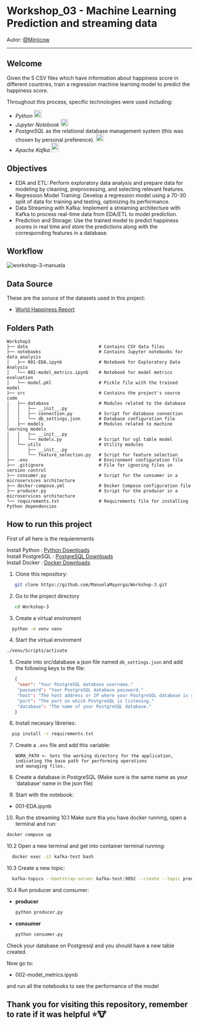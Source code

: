 # Workshop_03 - Machine Learning Prediction and streaming data 
Autor: [@Miniicow](https://github.com/Miniicow)

---

## Welcome
Given the 5 CSV files which have information about happiness score in different countries, train a regression machine learning model to predict the happiness score.

Throughout this process, specific technologies were used including:

- _Python_ <img src="https://cdn-icons-png.flaticon.com/128/3098/3098090.png" alt="Python" width="21px" height="21px"> 
- _Jupyter Notebook_  <img src="https://upload.wikimedia.org/wikipedia/commons/thumb/3/38/Jupyter_logo.svg/883px-Jupyter_logo.svg.png" alt="Jupyer" width="21px" height="21px">
- _PostgreSQL_ as the relational database management system (this was chosen by personal preference). <img src="https://cdn-icons-png.flaticon.com/128/5968/5968342.png" alt="Postgres" width="21px" height="21px">
- _Apache Kafka_  <img src="https://upload.wikimedia.org/wikipedia/commons/thumb/0/05/Apache_kafka.svg/1200px-Apache_kafka.svg.png" width="21px" height="25px">

## Objectives

- EDA and ETL: Perform exploratory data analysis and prepare data for modeling by cleaning, preprocessing, and selecting relevant features.
- Regression Model Training: Develop a regression model using a 70-30 split of data for training and testing, optimizing its performance.
- Data Streaming with Kafka: Implement a streaming architecture with Kafka to process real-time data from EDA/ETL to model prediction.
- Prediction and Storage: Use the trained model to predict happiness scores in real time and store the predictions along with the corresponding features in a database.

## Workflow

![workshop-3-manuela](https://github.com/ManuelaMayorga/Workshop-03/assets/111150858/3661aeb7-1ed0-45c3-b2a5-aa1dbec379fe)


## Data Source

These are the soruce of the datasets used in this project: 

- [World Happiness Report](https://www.kaggle.com/datasets/unsdsn/world-happiness)

## Folders Path

```
Workshop3
├── data                           # Contains CSV data files
├── notebooks                      # Contains Jupyter notebooks for data analysis
│   ├── 001-EDA.ipynb              # Notebook for Exploratory Data Analysis
│   └── 002-model_metrics.ipynb    # Notebook for model metrics evaluation
│   └── model.pkl                  # Pickle file with the trained model
├── src                            # Contains the project's source code
│   ├── database                   # Modules related to the database
│   │   ├── __init__.py
│   │   ├── connection.py          # Script for database connection
│   │   └── db_settings.json       # Database configuration file
│   ├── models                     # Modules related to machine learning models
│   │   ├── __init__.py
│   │   └── models.py              # Script for sql table model
│   └── utils                      # Utility modules
│       ├── __init__.py
│       └── feature_selection.py   # Script for feature selection
├── .env                           # Environment configuration file
├── .gitignore                     # File for ignoring files in version control
├── consumer.py                    # Script for the consumer in a microservices architecture
├── docker-compose.yml             # Docker Compose configuration file
├── producer.py                    # Script for the producer in a microservices architecture
└── requirements.txt               # Requirements file for installing Python dependencies
```

## How to run this project

First of all here is the requierements

Install Python : [Python Downloads](https://www.python.org/downloads/)  
Install PostgreSQL : [PostgreSQL Downloads](https://www.postgresql.org/download/)  
Install Docker : [Docker Downloads](https://www.docker.com/get-started/)

1. Clone this repository:
```bash
   git clone https://github.com/ManuelaMayorga/Workshop-3.git
 ```

2. Go to the project directory  
```bash
   cd Workshop-3
```

3. Create a virtual enviroment  
```bash
  python -m venv venv
```

4. Start the virtual enviroment  
  ```bash  
  ./venv/Scripts/activate
  ```

5. Create into src/database a json file named `db_settings.json` and add the following keys to the file:  
```json
   {
    "user": "Your PostgreSQL database username."
    "password": "Your PostgreSQL database password."
    "host": "The host address or IP where your PostgreSQL database is running."
    "port": "The port on which PostgreSQL is listening."
    "database": "The name of your PostgreSQL database."
   }
```

6. Install necesary libreries:  
```bash
  pip install -r requirements.txt
```

7. Create a `.env` file and add this variable:
   ```
   WORK_PATH <- Sets the working directory for the application, indicating the base path for performing operations and managing files.
   ```

8. Create a database in PostgreSQL (Make sure is the same name as your 'database' name in the json file)

9. Start with the notebook:
- 001-EDA.ipynb
  
10. Run the streaming
  10.1 Make sure tha you have docker running, open a terminal and run:
    
  ```bash
  docker compose up
  ```
    
  10.2 Open a new terminal and get into container terminal running:
  ```bash
    docker exec -it kafka-test bash
  ```
     
  10.3 Create a new topic:
  
  ```bash
    kafka-topics --bootstrap-server kafka-test:9092 --create --topic predict-happiness
  ```

  10.4 Run producer and consumer:

  - **producer**
    
    ```bash
    python producer.py
    ```
    
  - **consumer**
    
    ```bash
    python consumer.py
    ```

  Check your database on Postgresql and you should have a new table created.

  Now go to:
  - 002-model_metrics.ipynb

  and run all the notebooks to see the performance of the model

## Thank you for visiting this repository, remember to rate if it was helpful ⭐🐮
    
  
  
